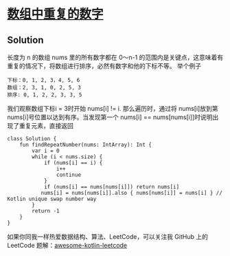 # [数组中重复的数字][title]

## Solution
长度为 n 的数组 nums 里的所有数字都在 0～n-1 的范围内是关键点，这意味着有重复的情况下，将数组进行排序，必然有数字和他的下标不等。
举个例子 
```
下标：0, 1, 2, 3，4, 5, 6
数组：2, 3, 1, 0, 2, 5, 3
排序: 0, 1, 2, 2, 3, 3, 5
```
我们观察数组下标i = 3时开始 nums\[i\] != i. 那么遍历时，通过将 nums\[i\]放到第 nums\[i\]号位置以达到有序。当发现第一个 nums\[i\] == nums\[nums\[i\]\]时说明出现了重复元素，直接返回
```
class Solution {
    fun findRepeatNumber(nums: IntArray): Int {
        var i = 0
        while (i < nums.size) {
            if (nums[i] == i) {
                i++
                continue
            }
            if (nums[i] == nums[nums[i]]) return nums[i]
           nums[i] = nums[nums[i]].also { nums[nums[i]] = nums[i] } // Kotlin unique swap number way
        }
        return -1
    }
}
```

如果你同我一样热爱数据结构、算法、LeetCode，可以关注我 GitHub 上的 LeetCode 题解：[awesome-kotlin-leetcode][akl]



[title]: https://leetcode-cn.com/problems/shu-zu-zhong-zhong-fu-de-shu-zi-lcof/
[akl]: https://github.com/NightXlt/awesome-kotlin-leetcode
